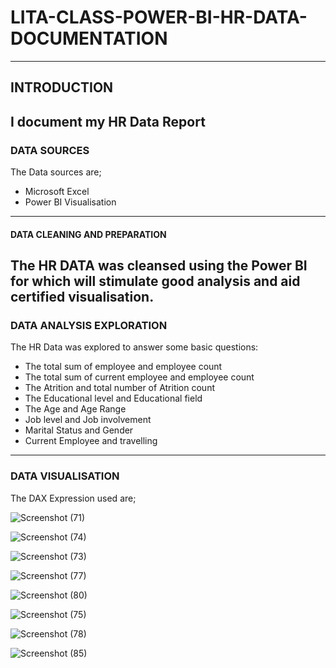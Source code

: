 # LITA-CLASS-POWER-BI-HR-DATA-DOCUMENTATION
-----
## INTRODUCTION
I document my HR Data Report
-----
### DATA SOURCES
The Data sources are;
- Microsoft Excel
- Power BI Visualisation
- ----------
####  DATA CLEANING AND PREPARATION
The HR DATA was cleansed using the Power BI for which will stimulate good analysis and aid certified visualisation.
--------
###  DATA ANALYSIS EXPLORATION
The HR Data was explored to answer some basic questions:
- The total sum of employee and employee count
- The total sum of current employee and employee count
- The Atrition and total number of Atrition count
- The Educational level and Educational field
- The Age and Age Range
- Job level and Job involvement
- Marital Status and Gender
- Current Employee and travelling
-------
 ### DATA VISUALISATION
 The DAX Expression used are;

![Screenshot (71)](https://github.com/user-attachments/assets/585c15a3-8399-4dec-926d-73d4ff81adb2)

![Screenshot (74)](https://github.com/user-attachments/assets/271570ee-f9fc-445b-b764-fcfce6db2fd6)

![Screenshot (73)](https://github.com/user-attachments/assets/c7d9a8f9-b875-4470-b18f-04abba47d843)

![Screenshot (77)](https://github.com/user-attachments/assets/c112a79e-9494-479e-8468-3c99350f4ea0)

![Screenshot (80)](https://github.com/user-attachments/assets/e8a1622d-0664-46d3-ac74-5c7ee1a4b8bb)

![Screenshot (75)](https://github.com/user-attachments/assets/54231458-0e17-4b34-b5da-a11a044b6f0b)

![Screenshot (78)](https://github.com/user-attachments/assets/0822d6b8-800f-4f03-bf91-250c2232ff8c)

![Screenshot (85)](https://github.com/user-attachments/assets/b714bf23-fd9e-478a-b8d1-20025ad08f8b)
